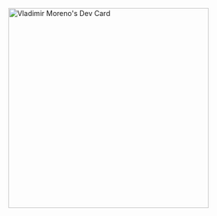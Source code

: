<a href="https://app.daily.dev/Vladius"><img src="https://api.daily.dev/devcards/01395d8e922e44b5b36302db5b1891ff.png?r=wg3" width="400" alt="Vladimir Moreno's Dev Card"/></a>
